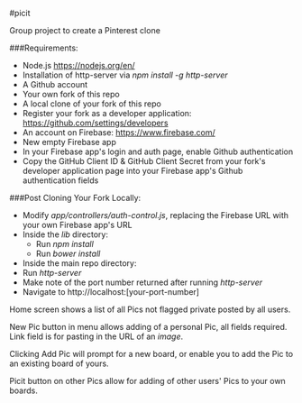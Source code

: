 #picit

Group project to create a Pinterest clone

###Requirements:
- Node.js https://nodejs.org/en/
- Installation of http-server via _npm install -g http-server_
- A Github account
- Your own fork of this repo
- A local clone of your fork of this repo
- Register your fork as a developer application: https://github.com/settings/developers
- An account on Firebase: https://www.firebase.com/
- New empty Firebase app
- In your Firebase app's login and auth page, enable Github authentication
- Copy the GitHub Client ID & GitHub Client Secret from your fork's developer application page into your Firebase app's Github authentication fields

###Post Cloning Your Fork Locally:
- Modify _app/controllers/auth-control.js_, replacing the Firebase URL with your own Firebase app's URL
- Inside the _lib_ directory:
  - Run _npm install_
  - Run _bower install_
- Inside the main repo directory:
 - Run _http-server_
 - Make note of the port number returned after running _http-server_
- Navigate to http://localhost:[your-port-number]

Home screen shows a list of all Pics not flagged private posted by all users.

New Pic button in menu allows adding of a personal Pic, all fields required.  Link field is for pasting in the URL of an *image*.

Clicking Add Pic will prompt for a new board, or enable you to add the Pic to an existing board of yours.

Picit button on other Pics allow for adding of other users' Pics to your own boards.